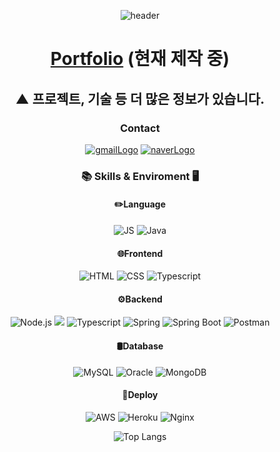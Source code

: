 <div align="center">
  
![header](https://capsule-render.vercel.app/api?type=Cylinder&animation=fadeIn&color=0:CCE5FF,100:0080FF&fontColor=606060&height=300&section=header&text=Gil-Hong-Bae&desc=Thank%20you%20for%20visiting%20my%20GitHub.&descAlign=60&descAlignY=70)

# [Portfolio](https://chr1s0gil.github.io/cHr1s0-blog/) (현재 제작 중)
## ▲ 프로젝트, 기술 등 더 많은 정보가 있습니다.
### Contact
[![gmailLogo](https://img.shields.io/badge/Gmail-EA4335?style=for-the-badge&logo=Gmail&logoColor=white&link=mailto:qudcksrlf1@gmail.com)](mailto:qudcksrlf1@gmail.com)
[![naverLogo](https://img.shields.io/badge/Naver-03C75A?style=for-the-badge&logo=Naver&logoColor=white&link=mailto:chriso0410@naver.com)](mailto:chriso0410@naver.com)

### 📚 Skills & Enviroment 🖥️
#### ✏️Language
![JS](https://img.shields.io/badge/JavaScript-F7DF1E?style=flat&logo=JavaScript&logoColor=white)
![Java](https://img.shields.io/badge/Java-%23ED8B00.svg?style=flat&logo=Java&logoColor=white)
#### 🌐Frontend
![HTML](https://img.shields.io/badge/HTML-E34F26.svg?style=flat&logo=HTML5&logoColor=white)
![CSS](https://img.shields.io/badge/CSS-1572B6.svg?style=flat&logo=CSS3&logoColor=white)
![Typescript](https://img.shields.io/badge/TypeScript-3178C6.svg?style=flat&logo=TypeScript&logoColor=white)
#### ⚙️Backend
![Node.js](https://img.shields.io/badge/Node.js-339933.svg?style=flat&logo=Node.js&logoColor=white)
<img src="https://img.shields.io/badge/Next.js-000000?style=flat-square&logo=Next.js&logoColor=white"/>
![Typescript](https://img.shields.io/badge/Express-000000.svg?style=flat&logo=Express&logoColor=white)
![Spring](https://img.shields.io/badge/Spring-6DB33F.svg?style=flat&logo=Spring&logoColor=white)
![Spring Boot](https://img.shields.io/badge/SpringBoot-6DB33F.svg?style=flat&logo=SpringBoot&logoColor=white)
![Postman](https://img.shields.io/badge/Postman-FF6C37.svg?style=flat&logo=Postman&logoColor=white)
#### 🛢Database
![MySQL](https://img.shields.io/badge/MySQL-4479A1.svg?style=flat&logo=MySQL&logoColor=white)
![Oracle](https://img.shields.io/badge/Oracle-F80000.svg?style=flat&logo=Oracle&logoColor=white)
![MongoDB](https://img.shields.io/badge/MongoDB-47A2468.svg?style=flat&logo=MongoDB&logoColor=white)
#### 🚀Deploy
![AWS](https://img.shields.io/badge/EC2-232F3E.svg?style=flat&logo=AmazonAWS&logoColor=white)
![Heroku](https://img.shields.io/badge/Heroku-430098.svg?style=flat&logo=Heroku&logoColor=white)
![Nginx](https://img.shields.io/badge/Nginx-009639.svg?style=flat&logo=Nginx&logoColor=white)

![Top Langs](https://github-readme-stats.vercel.app/api/top-langs/?username=cHr1s0Gil&layout=compact)
<!--
**cHr1s0Gil/cHr1s0Gil** is a ✨ _special_ ✨ repository because its `README.md` (this file) appears on your GitHub profile.

Here are some ideas to get you started:

- 🔭 I’m currently working on ...
- 🌱 I’m currently learning ...
- 👯 I’m looking to collaborate on ...
- 🤔 I’m looking for help with ...
- 💬 Ask me about ...
- 📫 How to reach me: ...
- 😄 Pronouns: ...
- ⚡ Fun fact: ...
-->
